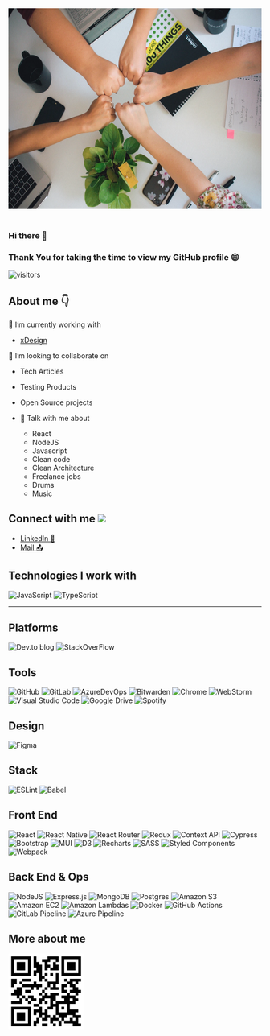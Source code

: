 <div align="center">
<img src="./team-work.webp" alt="cover" width="600px" height="399px" />
</div>

<br/>

### Hi there 👋

### Thank You for taking the time to view my GitHub profile 😄

<p/>

![visitors](https://visitor-badge.glitch.me/badge?page_id=angeloorru.angeloorru)

## About me 👇

🔭 I’m currently working with

- [xDesign ](https://www.xdesign.com/)

👯 I’m looking to collaborate on

- Tech Articles
- Testing Products
- Open Source projects

- 💬 Talk with me about
  - React
  - NodeJS
  - Javascript
  - Clean code
  - Clean Architecture
  - Freelance jobs
  - Drums
  - Music

<h2> Connect with me <img src='https://raw.githubusercontent.com/ShahriarShafin/ShahriarShafin/main/Assets/handshake.gif' width="100px"> </h2>

- [LinkedIn 💼](https://www.linkedin.com/in/angelo-orru/)
- [Mail 📤](mailto:angeloorru18@gmail.com)

## Technologies I work with

![JavaScript](https://img.shields.io/badge/-Javascript-yellow?logo=javascript&logoColor=white&style=flat)
![TypeScript](https://img.shields.io/badge/-Typescript-blue?logo=typescript&logoColor=white&style=flat)

---

## Platforms

![Dev.to blog](https://img.shields.io/badge/Dev.to-0A0A0A?style=for-the-badge&logo=dev.to&logoColor=white&style=flat)
![StackOverFlow](https://img.shields.io/badge/Stack%20Over%20Flow-white?style=for-the-badge&logo=stackoverflow&logoColor=black&style=flat)

## Tools

![GitHub](https://img.shields.io/badge/GitHub-%23404d59?style=for-the-badge&logo=github&logoColor=%2361DAFB&style=flat)
![GitLab](https://img.shields.io/badge/GitLab-black?style=for-the-badge&logo=gitlab&logoColor=%2361DAFB&style=flat)
![AzureDevOps](https://img.shields.io/badge/Azure%20Dev%20Ops-yellowgreen?style=for-the-badge&logo=azuredevops&logoColor=%2361DAFB&style=flat)
![Bitwarden](https://img.shields.io/badge/Bitwarden-black?style=for-the-badge&logo=bitwarden&logoColor=175DDC&style=flat)
![Chrome](https://img.shields.io/badge/Chrome-FB542B?style=for-the-badge&logo=googlechrome&logoColor=white&style=flat)
![WebStorm](https://img.shields.io/badge/Web%20Storm-yellow?style=for-the-badge&logo=webstorm&logoColor=white&style=flat)
![Visual Studio Code](https://img.shields.io/badge/Visual%20Studio%20Code-0078d7?style=for-the-badge&logo=visual-studio-code&logoColor=white&style=flat)
![Google Drive](https://img.shields.io/badge/Google%20Drive-4285F4?style=for-the-badge&logo=googledrive&logoColor=white&style=flat)
![Spotify](https://img.shields.io/badge/Spotify-1ED760?style=for-the-badge&logo=spotify&logoColor=white&style=flat)

## Design

![Figma](https://img.shields.io/badge/Figma-%23F24E1E?style=for-the-badge&logo=figma&logoColor=white&style=flat)

## Stack

![ESLint](https://img.shields.io/badge/ESLint-4B3263?style=for-the-badge&logo=eslint&logoColor=white&style=flat)
![Babel](https://img.shields.io/badge/Babel-F9DC3e?style=for-the-badge&logo=babel&logoColor=black&style=flat)

## Front End

![React](https://img.shields.io/badge/ReactJS-%2320232a?style=for-the-badge&logo=react&logoColor=%2361DAFB&style=flat)
![React Native](https://img.shields.io/badge/React_Native-%2320232a?style=for-the-badge&logo=react&logoColor=%2361DAFB&style=flat)
![React Router](https://img.shields.io/badge/React_Router-CA4245?style=for-the-badge&logo=react-router&logoColor=white&style=flat)
![Redux](https://img.shields.io/badge/Redux-%23593d88?style=for-the-badge&logo=redux&logoColor=white&style=flat)
![Context API](https://img.shields.io/badge/Context_API-%23430098?style=for-the-badge&logo=react&logoColor=white&style=flat)
![Cypress](https://img.shields.io/badge/Cypress-orange?style=for-the-badge&logo=cypress&logoColor=white&style=flat)
![Bootstrap](https://img.shields.io/badge/Bootstrap-%23563D7C?style=for-the-badge&logo=bootstrap&logoColor=white&style=flat)
![MUI](https://img.shields.io/badge/MUI-%230081CB.svg?style=for-the-badge&logo=mui&logoColor=white&style=flat)
![D3](https://img.shields.io/badge/D3.js-%F9A03C?style=for-the-badge&logo=d3.js&logoColor=white&style=flat)
![Recharts](https://img.shields.io/badge/Recharts-blue?style=for-the-badge&style=flat)
![SASS](https://img.shields.io/badge/SASS-hotpink?style=for-the-badge&logo=SASS&logoColor=white&style=flat)
![Styled Components](https://img.shields.io/badge/Styled--Components-DB7093?style=for-the-badge&logo=styled-components&logoColor=white&style=flat)
![Webpack](https://img.shields.io/badge/Webpack-%238DD6F9?style=for-the-badge&logo=webpack&logoColor=black&style=flat)

## Back End & Ops

![NodeJS](https://img.shields.io/badge/Node.js-6DA55F?style=for-the-badge&logo=node.js&logoColor=white&style=flat)
![Express.js](https://img.shields.io/badge/Express.js-%23404d59?style=for-the-badge&logo=express&logoColor=%2361DAFB&style=flat)
![MongoDB](https://img.shields.io/badge/MongoDB-%234ea94b?style=for-the-badge&logo=mongodb&logoColor=white&style=flat)
![Postgres](https://img.shields.io/badge/Postgres-%23316192?style=for-the-badge&logo=postgresql&logoColor=white&style=flat)
![Amazon S3](https://img.shields.io/badge/Amazon%20S3-orange?style=for-the-badge&logo=amazons3&logoColor=white&style=flat)
![Amazon EC2](https://img.shields.io/badge/Amazon%20EC2-red?style=for-the-badge&logo=amazonec2&logoColor=white&style=flat)
![Amazon Lambdas](https://img.shields.io/badge/AWS%20Lambdas-orange?style=for-the-badge&logo=awslambda&logoColor=white&style=flat)
![Docker](https://img.shields.io/badge/Docker-08d2fb?style=for-the-badge&logo=docker&logoColor=white&style=flat)
![GitHub Actions](https://img.shields.io/badge/GitHub%20Actions-%232671E5?style=for-the-badge&logo=githubactions&logoColor=white&style=flat)
![GitLab Pipeline](https://img.shields.io/badge/GitLab%20Pipeline-grey?style=for-the-badge&logo=gitlab&logoColor=white&style=flat)
![Azure Pipeline](https://img.shields.io/badge/Azure%20Pipeline-grey?style=for-the-badge&logo=azurepipelines&logoColor=white&style=flat)

## More about me
<div>
<img src="website-qr-code.png" alt="cover" width="150px" height="150px" />
</div>

<br/>
<br/>

<!--
**angeloorru/angeloorru** is a ✨ _special_ ✨ repository because its `README.md` (this file) appears on your GitHub profile.

Here are some ideas to get you started:

- 🔭 I’m currently working on ...
- 🌱 I’m currently learning ...
- 👯 I’m looking to collaborate on ...
- 🤔 I’m looking for help with ...
- 💬 Ask me about ...
- 📫 How to reach me: ...
- 😄 Pronouns: ...
- ⚡ Fun fact: ...
-->
